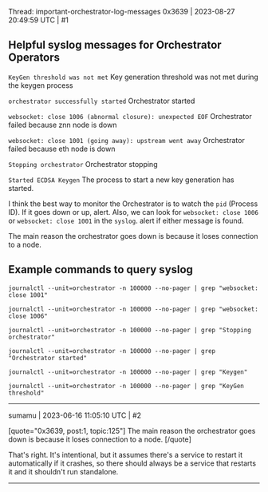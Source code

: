 Thread: important-orchestrator-log-messages
0x3639 | 2023-08-27 20:49:59 UTC | #1

## Helpful syslog messages for Orchestrator Operators

`KeyGen threshold was not met`
Key generation threshold was not met during the keygen process

`orchestrator successfully started`
Orchestrator started

`websocket: close 1006 (abnormal closure): unexpected EOF`
Orchestrator failed because znn node is down

`websocket: close 1001 (going away): upstream went away`
Orchestrator failed because eth node is down

`Stopping orchestrator`
Orchestrator stopping

`Started ECDSA Keygen`
The process to start a new key generation has started.

I think the best way to monitor the Orchestrator is to watch the `pid` (Process ID).  If it goes down or up, alert.  Also, we can look for `websocket: close 1006` or `websocket: close 1001` in the `syslog`. alert if either message is found. 

The main reason the orchestrator goes down is because it loses connection to a node.    

## Example commands to query syslog

`journalctl --unit=orchestrator -n 100000 --no-pager | grep "websocket: close 1001"`

`journalctl --unit=orchestrator -n 100000 --no-pager | grep "websocket: close 1006"`

`journalctl --unit=orchestrator -n 100000 --no-pager | grep "Stopping orchestrator"`

`journalctl --unit=orchestrator -n 100000 --no-pager | grep "Orchestrator started"`

`journalctl --unit=orchestrator -n 100000 --no-pager | grep "Keygen"`

`journalctl --unit=orchestrator -n 100000 --no-pager | grep "KeyGen threshold"`

-------------------------

sumamu | 2023-06-16 11:05:10 UTC | #2

[quote="0x3639, post:1, topic:125"]
The main reason the orchestrator goes down is because it loses connection to a node.
[/quote]

That's right. It's intentional, but it assumes there's a service to restart it automatically if it crashes, so there should always be a service that restarts it and it shouldn't run standalone.

-------------------------

